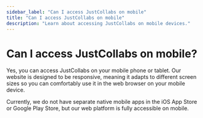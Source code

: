 ```yaml
---
sidebar_label: "Can I access JustCollabs on mobile"
title: "Can I access JustCollabs on mobile"
description: "Learn about accessing JustCollabs on mobile devices."
---
```


# Can I access JustCollabs on mobile?

Yes, you can access JustCollabs on your mobile phone or tablet.
Our website is designed to be responsive, meaning it adapts to different screen sizes so you can comfortably use it in the web browser on your mobile device.

Currently, we do not have separate native mobile apps in the iOS App Store or Google Play Store, but our web platform is fully accessible on mobile. 